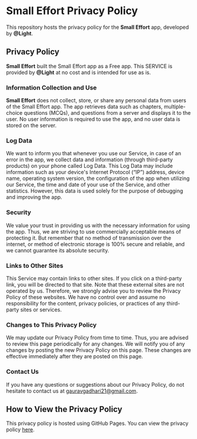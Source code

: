 # Small Effort Privacy Policy

This repository hosts the privacy policy for the **Small Effort** app, developed by **@Light**.

## Privacy Policy

**Small Effort** built the Small Effort app as a Free app. This SERVICE is provided by **@Light** at no cost and is intended for use as is.

### Information Collection and Use

**Small Effort** does not collect, store, or share any personal data from users of the Small Effort app. The app retrieves data such as chapters, multiple-choice questions (MCQs), and questions from a server and displays it to the user. No user information is required to use the app, and no user data is stored on the server.

### Log Data

We want to inform you that whenever you use our Service, in case of an error in the app, we collect data and information (through third-party products) on your phone called Log Data. This Log Data may include information such as your device's Internet Protocol (“IP”) address, device name, operating system version, the configuration of the app when utilizing our Service, the time and date of your use of the Service, and other statistics. However, this data is used solely for the purpose of debugging and improving the app.

### Security

We value your trust in providing us with the necessary information for using the app. Thus, we are striving to use commercially acceptable means of protecting it. But remember that no method of transmission over the internet, or method of electronic storage is 100% secure and reliable, and we cannot guarantee its absolute security.

### Links to Other Sites

This Service may contain links to other sites. If you click on a third-party link, you will be directed to that site. Note that these external sites are not operated by us. Therefore, we strongly advise you to review the Privacy Policy of these websites. We have no control over and assume no responsibility for the content, privacy policies, or practices of any third-party sites or services.

### Changes to This Privacy Policy

We may update our Privacy Policy from time to time. Thus, you are advised to review this page periodically for any changes. We will notify you of any changes by posting the new Privacy Policy on this page. These changes are effective immediately after they are posted on this page.

### Contact Us

If you have any questions or suggestions about our Privacy Policy, do not hesitate to contact us at gauravgadhari21@gmail.com.

## How to View the Privacy Policy

This privacy policy is hosted using GitHub Pages. You can view the privacy policy [here]([https://GauravGadhari.github.io/small-effort-privacy-policy/](https://github.com/GauravGadhari/Smalll-Effort-PrivacyPolicy/blob/main/README.md)).
